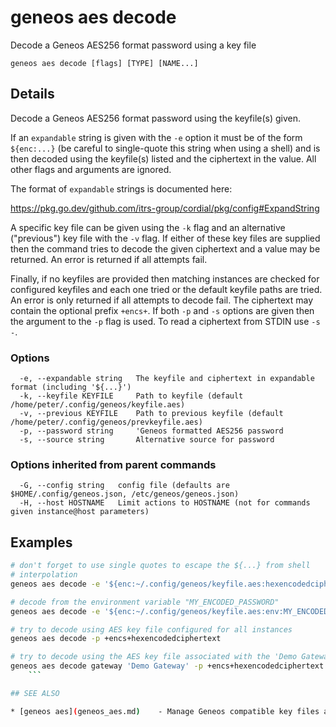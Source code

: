 # geneos aes decode

Decode a Geneos AES256 format password using a key file

```text
geneos aes decode [flags] [TYPE] [NAME...]
```

## Details

Decode a Geneos AES256 format password using the keyfile(s) given.

If an `expandable` string is given with the `-e` option it must be of
the form `${enc:...}` (be careful to single-quote this string when
using a shell) and is then decoded using the keyfile(s) listed and
the ciphertext in the value. All other flags and arguments are
ignored.

The format of `expandable` strings is documented here:

<https://pkg.go.dev/github.com/itrs-group/cordial/pkg/config#ExpandString>

A specific key file can be given using the `-k` flag and an
alternative ("previous") key file with the `-v` flag. If either of
these key files are supplied then the command tries to decode the
given ciphertext and a value may be returned. An error is returned if
all attempts fail.

Finally, if no keyfiles are provided then matching instances are
checked for configured keyfiles and each one tried or the default
keyfile paths are tried. An error is only returned if all attempts to
decode fail. The ciphertext may contain the optional prefix `+encs+`.
If both `-p` and `-s` options are given then the argument to the `-p`
flag is used. To read a ciphertext from STDIN use `-s -`.

### Options

```text
  -e, --expandable string   The keyfile and ciphertext in expandable format (including '${...}')
  -k, --keyfile KEYFILE     Path to keyfile (default /home/peter/.config/geneos/keyfile.aes)
  -v, --previous KEYFILE    Path to previous keyfile (default /home/peter/.config/geneos/prevkeyfile.aes)
  -p, --password string     'Geneos formatted AES256 password
  -s, --source string       Alternative source for password
```

### Options inherited from parent commands

```text
  -G, --config string   config file (defaults are $HOME/.config/geneos.json, /etc/geneos/geneos.json)
  -H, --host HOSTNAME   Limit actions to HOSTNAME (not for commands given instance@host parameters)
```

## Examples

```bash
# don't forget to use single quotes to escape the ${...} from shell
# interpolation
geneos aes decode -e '${enc:~/.config/geneos/keyfile.aes:hexencodedciphertext}'

# decode from the environment variable "MY_ENCODED_PASSWORD"
geneos aes decode -e '${enc:~/.config/geneos/keyfile.aes:env:MY_ENCODED_PASSWORD}'

# try to decode using AES key file configured for all instances
geneos aes decode -p +encs+hexencodedciphertext

# try to decode using the AES key file associated with the 'Demo Gateway' instance
geneos aes decode gateway 'Demo Gateway' -p +encs+hexencodedciphertext
	```

## SEE ALSO

* [geneos aes](geneos_aes.md)	 - Manage Geneos compatible key files and encode/decode passwords
